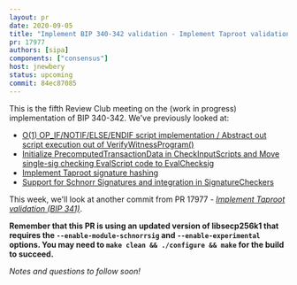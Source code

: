 ```yaml
---
layout: pr
date: 2020-09-05
title: "Implement BIP 340-342 validation - Implement Taproot validation (BIP 341)"
pr: 17977
authors: [sipa]
components: ["consensus"]
host: jnewbery
status: upcoming
commit: 84ec87085
---
```


This is the fifth Review Club meeting on the (work in progress) implementation
of BIP 340-342.  We've previously looked at:

- [O(1) OP_IF/NOTIF/ELSE/ENDIF script implementation / Abstract out script
  execution out of VerifyWitnessProgram()](./16902)
- [Initialize PrecomputedTransactionData in CheckInputScripts and Move
  single-sig checking EvalScript code to EvalChecksig](./18401)
- [Implement Taproot signature hashing](./17977)
- [Support for Schnorr Signatures and integration in SignatureCheckers](./17977-2)

This week, we'll look at another commit from PR 17977 - _[Implement Taproot
validation (BIP
341)](https://github.com/bitcoin-core-review-club/bitcoin/commit/a6ca5080c)_.

**Remember that this PR is using an updated version of libsecp256k1 that
  requires the `--enable-module-schnorrsig` and `--enable-experimental`
  options. You may need to `make clean && ./configure && make` for the build to
  succeed.**

_Notes and questions to follow soon!_

<!-- TODO: Before meeting, add notes and questions

## Notes


## Questions


## Meeting Log

{% irc %}
{% endirc %}
-->
